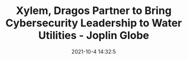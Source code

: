 ---
"title": "Xylem, Dragos Partner to Bring Cybersecurity Leadership to Water Utilities - Joplin Globe"
"date": "2021-10-4 14:32:5"
"feed_name": "GOOGLENEWSINDUSTRIAL"
"feed_website": "https://news.google.com/search?q=industrial%2Bincident&hl=en-US&gl=US&ceid=US:en"
"feed_rss": "https://news.google.com/rss/search?q=industrial%2Bincident&hl=en-US&gl=US&ceid=US:en"
"link": "https://www.joplinglobe.com/region/national_business/xylem-dragos-partner-to-bring-cybersecurity-leadership-to-water-utilities/article_c5cebf19-df9e-585b-a4a3-1630fd8f31de.html"
"source": "{'href': 'https://www.joplinglobe.com', 'title': 'Joplin Globe'}"
"file": "_posts/2021-1-1-05a34819e725725c1d56a0c1bca32aa3f9048017.md"
"accident": "0"
"drilling": "0"
"dead": "0"
"injured": "0"
"arrested": "0"
"place": "unknown place"
"where": "unknown site"
"causes": "unknown"
"place_uri": "unknown place"
---